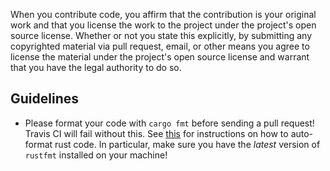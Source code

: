 When you contribute code, you affirm that the contribution is your original work and that you license the work to the project under the project's open source license. Whether or not you state this explicitly, by submitting any copyrighted material via pull request, email, or other means you agree to license the material under the project's open source license and warrant that you have the legal authority to do so.

## Guidelines

* Please format your code with `cargo fmt` before sending a pull request! Travis CI will fail
  without this. See [this](https://github.com/rust-lang-nursery/rustfmt) for instructions on how to
  auto-format rust code. In particular, make sure you have the *latest* version of `rustfmt`
  installed on your machine!
